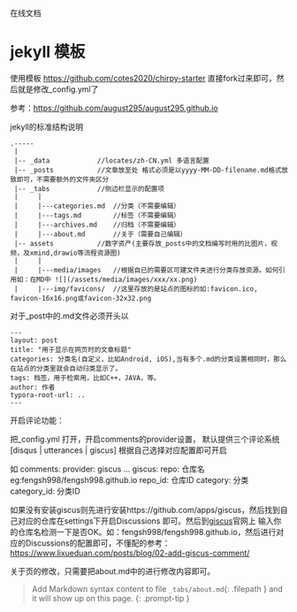 在线文档
# jekyll 模板

使用模板 https://github.com/cotes2020/chirpy-starter
直接fork过来即可，然后就是修改_config.yml了

参考：https://github.com/august295/august295.github.io

jekyll的标准结构说明
```
.-----
 |
 |-- _data            //locates/zh-CN.yml 多语言配置
 |-- _posts           //文章放至处 格式必须是以yyyy-MM-DD-filename.md格式放致即可，不需要额外的文件夹区分
 |-- _tabs            //侧边栏显示的配置项
 |     |
 |     |---categories.md  //分类（不需要编辑）
 |     |---tags.md        //标签（不需要编辑）
 |     |---archives.md    //归档（不需要编辑）
 |     |---about.md       //关于（需要自己编辑）
 |-- assets           //数字资产(主要存放_posts中的文档编写时用的比图片，视频，及xmind,drawio等流程资源图)
 |     |
 |     |---media/images   //根据自已的需要区可建文件夹进行分类存放资源。如何引用如：在MD中 ![](/assets/media/images/xxx/xx.png)
 |     |---img/favicons/  //这里存放的是站点的图标的如:favicon.ico, favicon-16x16.png或favicon-32x32.png
```
对于_post中的.md文件必须开头以

```
---
layout: post
title: "用于显示在网页时的文章标题"
categories: 分类名(自定义，比如Android, iOS),当有多个.md的分类设置相同时，那么在站点的分类里就会自动归类显示了。
tags: 档签，用于检索用，比如C++，JAVA，等。
author: 作者
typora-root-url: ..
---
```
开启评论功能：

把_config.yml 打开，开启comments的provider设置，
默认提供三个评论系统[disqus | utterances | giscus] 根据自己选择对应配置即可开启

如
comments:
  provider: giscus
  ...
  giscus:
    repo: 仓库名eg:fengsh998/fengsh998.github.io
    repo_id: 仓库ID
    category: 分类
    category_id: 分类ID

如果没有安装giscus则先进行安装https://github.com/apps/giscus，然后找到自己对应的仓库在settings下开启Discussions 即可。然后到[giscus](https://giscus.app/zh-CN)官网上
输入你的仓库名检测一下是否OK。如：fengsh998/fengsh998.github.io，然后进行对应的Discussions的配置即可，不懂配的参考：https://www.lixueduan.com/posts/blog/02-add-giscus-comment/
  
关于页的修改，只需要把about.md中的进行修改内容即可。
> Add Markdown syntax content to file `_tabs/about.md`{: .filepath } and it will show up on this page.
{: .prompt-tip }
